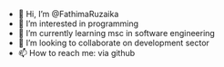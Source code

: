 - 👋 Hi, I’m @FathimaRuzaika
- 👀 I’m interested in programming
- 🌱 I’m currently learning msc in software engineering
- 💞️ I’m looking to collaborate on development sector
- 📫 How to reach me: via github

<!---
FathimaRuzaika/FathimaRuzaika is a ✨ special ✨ repository because its `README.md` (this file) appears on your GitHub profile.
You can click the Preview link to take a look at your changes.
--->
